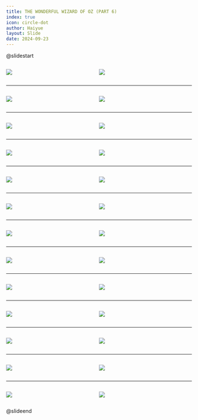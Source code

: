 ```yaml
---
title: THE WONDERFUL WIZARD OF OZ (PART 6)
index: true
icon: circle-dot
author: Haiyue
layout: Slide
date: 2024-09-23
---
```

 
@slidestart

<div style="display:flex">
<div style="flex:1">

![](/reading/english/Level-X/THE%20WONDERFUL%20WIZARD%20OF%20OZ%20(PART%206)/001.webp)
</div>
<div style="flex:1">

![](/reading/english/Level-X/THE%20WONDERFUL%20WIZARD%20OF%20OZ%20(PART%206)/002.webp)
</div>
</div>

---

<div style="display:flex">
<div style="flex:1">

![](/reading/english/Level-X/THE%20WONDERFUL%20WIZARD%20OF%20OZ%20(PART%206)/003.webp)
</div>
<div style="flex:1">

![](/reading/english/Level-X/THE%20WONDERFUL%20WIZARD%20OF%20OZ%20(PART%206)/004.webp)
</div>
</div>

---

<div style="display:flex">
<div style="flex:1">

![](/reading/english/Level-X/THE%20WONDERFUL%20WIZARD%20OF%20OZ%20(PART%206)/005.webp)
</div>
<div style="flex:1">

![](/reading/english/Level-X/THE%20WONDERFUL%20WIZARD%20OF%20OZ%20(PART%206)/006.webp)
</div>
</div>

---

<div style="display:flex">
<div style="flex:1">

![](/reading/english/Level-X/THE%20WONDERFUL%20WIZARD%20OF%20OZ%20(PART%206)/007.webp)
</div>
<div style="flex:1">

![](/reading/english/Level-X/THE%20WONDERFUL%20WIZARD%20OF%20OZ%20(PART%206)/008.webp)
</div>
</div>

---

<div style="display:flex">
<div style="flex:1">

![](/reading/english/Level-X/THE%20WONDERFUL%20WIZARD%20OF%20OZ%20(PART%206)/009.webp)
</div>
<div style="flex:1">

![](/reading/english/Level-X/THE%20WONDERFUL%20WIZARD%20OF%20OZ%20(PART%206)/010.webp)
</div>
</div>

---

<div style="display:flex">
<div style="flex:1">

![](/reading/english/Level-X/THE%20WONDERFUL%20WIZARD%20OF%20OZ%20(PART%206)/011.webp)
</div>
<div style="flex:1">

![](/reading/english/Level-X/THE%20WONDERFUL%20WIZARD%20OF%20OZ%20(PART%206)/012.webp)
</div>
</div>

---

<div style="display:flex">
<div style="flex:1">

![](/reading/english/Level-X/THE%20WONDERFUL%20WIZARD%20OF%20OZ%20(PART%206)/013.webp)
</div>
<div style="flex:1">

![](/reading/english/Level-X/THE%20WONDERFUL%20WIZARD%20OF%20OZ%20(PART%206)/014.webp)
</div>
</div>

---

<div style="display:flex">
<div style="flex:1">

![](/reading/english/Level-X/THE%20WONDERFUL%20WIZARD%20OF%20OZ%20(PART%206)/015.webp)
</div>
<div style="flex:1">

![](/reading/english/Level-X/THE%20WONDERFUL%20WIZARD%20OF%20OZ%20(PART%206)/016.webp)
</div>
</div>

---

<div style="display:flex">
<div style="flex:1">

![](/reading/english/Level-X/THE%20WONDERFUL%20WIZARD%20OF%20OZ%20(PART%206)/017.webp)
</div>
<div style="flex:1">

![](/reading/english/Level-X/THE%20WONDERFUL%20WIZARD%20OF%20OZ%20(PART%206)/018.webp)
</div>
</div>

---

<div style="display:flex">
<div style="flex:1">

![](/reading/english/Level-X/THE%20WONDERFUL%20WIZARD%20OF%20OZ%20(PART%206)/019.webp)
</div>
<div style="flex:1">

![](/reading/english/Level-X/THE%20WONDERFUL%20WIZARD%20OF%20OZ%20(PART%206)/020.webp)
</div>
</div>

---

<div style="display:flex">
<div style="flex:1">

![](/reading/english/Level-X/THE%20WONDERFUL%20WIZARD%20OF%20OZ%20(PART%206)/021.webp)
</div>
<div style="flex:1">

![](/reading/english/Level-X/THE%20WONDERFUL%20WIZARD%20OF%20OZ%20(PART%206)/022.webp)
</div>
</div>

---

<div style="display:flex">
<div style="flex:1">

![](/reading/english/Level-X/THE%20WONDERFUL%20WIZARD%20OF%20OZ%20(PART%206)/023.webp)
</div>
<div style="flex:1">

![](/reading/english/Level-X/THE%20WONDERFUL%20WIZARD%20OF%20OZ%20(PART%206)/024.webp)
</div>
</div>

---

<div style="display:flex">
<div style="flex:1">

![](/reading/english/Level-X/THE%20WONDERFUL%20WIZARD%20OF%20OZ%20(PART%206)/025.webp)
</div>
<div style="flex:1">

![](/reading/english/Level-X/THE%20WONDERFUL%20WIZARD%20OF%20OZ%20(PART%206)/026.webp)
</div>
</div>

@slideend